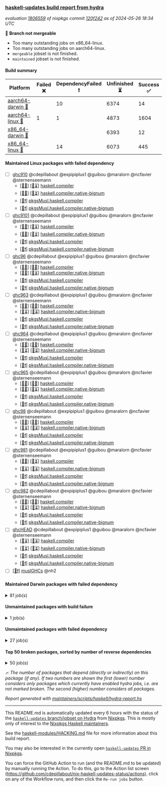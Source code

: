 ### [haskell-updates build report from hydra](https://hydra.nixos.org/jobset/nixpkgs/haskell-updates)
*evaluation [1806559](https://hydra.nixos.org/eval/1806559) of nixpkgs commit [120f242](https://github.com/NixOS/nixpkgs/commits/120f24202b4a0f0bf6986130ff15eef7c0609f50) as of 2024-05-26 18:34 UTC*

🔴 **Branch not mergeable**
  * Too many outstanding jobs on x86_64-linux.
  * Too many outstanding jobs on aarch64-linux.
  * `mergeable` jobset is not finished.
  * `maintained` jobset is not finished.

#### Build summary

 | Platform | Failed ❌ | DependencyFailed ❗ | Unfinished ⏳ | Success ✅ | 
 | --- | --- | --- | --- | --- | 
 | [aarch64-darwin 🍏](https://hydra.nixos.org/eval/1806559?filter=.aarch64-darwin) |  | 10 | 6374 | 14 | 
 | [aarch64-linux 📱](https://hydra.nixos.org/eval/1806559?filter=.aarch64-linux) | 1 | 1 | 4873 | 1604 | 
 | [x86_64-darwin 🍎](https://hydra.nixos.org/eval/1806559?filter=.x86_64-darwin) |  |  | 6393 | 12 | 
 | [x86_64-linux 🐧](https://hydra.nixos.org/eval/1806559?filter=.x86_64-linux) |  | 14 | 6073 | 445 | 
#### Maintained Linux packages with failed dependency
- [ ] [ghc910](https://hydra.nixos.org/eval/1806559?filter=ghc910) @cdepillabout @expipiplus1 @guibou @maralorn @ncfavier @sternenseemann
  - [[📱✅]](https://hydra.nixos.org/build/261304099) [[🐧⏳]](https://hydra.nixos.org/build/261283502) [haskell.compiler](https://hydra.nixos.org/eval/1806559?filter=haskell.compiler.ghc910)
  - [[📱✅]](https://hydra.nixos.org/build/261279295) [[🐧⏳]](https://hydra.nixos.org/build/261291424) [haskell.compiler.native-bignum](https://hydra.nixos.org/eval/1806559?filter=haskell.compiler.native-bignum.ghc910)
  -  [[🐧❗]](https://hydra.nixos.org/build/261294179) [pkgsMusl.haskell.compiler](https://hydra.nixos.org/eval/1806559?filter=pkgsMusl.haskell.compiler.ghc910)
  -  [[🐧❗]](https://hydra.nixos.org/build/261298036) [pkgsMusl.haskell.compiler.native-bignum](https://hydra.nixos.org/eval/1806559?filter=pkgsMusl.haskell.compiler.native-bignum.ghc910)
- [ ] [ghc9101](https://hydra.nixos.org/eval/1806559?filter=ghc9101) @cdepillabout @expipiplus1 @guibou @maralorn @ncfavier @sternenseemann
  - [[📱✅]](https://hydra.nixos.org/build/261284226) [[🐧⏳]](https://hydra.nixos.org/build/261292261) [haskell.compiler](https://hydra.nixos.org/eval/1806559?filter=haskell.compiler.ghc9101)
  - [[📱✅]](https://hydra.nixos.org/build/261278828) [[🐧⏳]](https://hydra.nixos.org/build/261280616) [haskell.compiler.native-bignum](https://hydra.nixos.org/eval/1806559?filter=haskell.compiler.native-bignum.ghc9101)
  -  [[🐧❗]](https://hydra.nixos.org/build/261292886) [pkgsMusl.haskell.compiler](https://hydra.nixos.org/eval/1806559?filter=pkgsMusl.haskell.compiler.ghc9101)
  -  [[🐧❗]](https://hydra.nixos.org/build/261286270) [pkgsMusl.haskell.compiler.native-bignum](https://hydra.nixos.org/eval/1806559?filter=pkgsMusl.haskell.compiler.native-bignum.ghc9101)
- [ ] [ghc96](https://hydra.nixos.org/eval/1806559?filter=ghc96) @cdepillabout @expipiplus1 @guibou @maralorn @ncfavier @sternenseemann
  - [[📱✅]](https://hydra.nixos.org/build/261294035) [[🐧✅]](https://hydra.nixos.org/build/261291645) [haskell.compiler](https://hydra.nixos.org/eval/1806559?filter=haskell.compiler.ghc96)
  - [[📱✅]](https://hydra.nixos.org/build/261287416) [[🐧⏳]](https://hydra.nixos.org/build/261295691) [haskell.compiler.native-bignum](https://hydra.nixos.org/eval/1806559?filter=haskell.compiler.native-bignum.ghc96)
  -  [[🐧❗]](https://hydra.nixos.org/build/261286089) [pkgsMusl.haskell.compiler](https://hydra.nixos.org/eval/1806559?filter=pkgsMusl.haskell.compiler.ghc96)
  -  [[🐧❗]](https://hydra.nixos.org/build/261285120) [pkgsMusl.haskell.compiler.native-bignum](https://hydra.nixos.org/eval/1806559?filter=pkgsMusl.haskell.compiler.native-bignum.ghc96)
- [ ] [ghc963](https://hydra.nixos.org/eval/1806559?filter=ghc963) @cdepillabout @expipiplus1 @guibou @maralorn @ncfavier @sternenseemann
  - [[📱✅]](https://hydra.nixos.org/build/261284238) [[🐧✅]](https://hydra.nixos.org/build/261288194) [haskell.compiler](https://hydra.nixos.org/eval/1806559?filter=haskell.compiler.ghc963)
  - [[📱⏳]](https://hydra.nixos.org/build/261290913) [[🐧⏳]](https://hydra.nixos.org/build/261296113) [haskell.compiler.native-bignum](https://hydra.nixos.org/eval/1806559?filter=haskell.compiler.native-bignum.ghc963)
  -  [[🐧❗]](https://hydra.nixos.org/build/261277791) [pkgsMusl.haskell.compiler](https://hydra.nixos.org/eval/1806559?filter=pkgsMusl.haskell.compiler.ghc963)
  -  [[🐧❗]](https://hydra.nixos.org/build/261298435) [pkgsMusl.haskell.compiler.native-bignum](https://hydra.nixos.org/eval/1806559?filter=pkgsMusl.haskell.compiler.native-bignum.ghc963)
- [ ] [ghc964](https://hydra.nixos.org/eval/1806559?filter=ghc964) @cdepillabout @expipiplus1 @guibou @maralorn @ncfavier @sternenseemann
  - [[📱✅]](https://hydra.nixos.org/build/261289056) [[🐧✅]](https://hydra.nixos.org/build/261302232) [haskell.compiler](https://hydra.nixos.org/eval/1806559?filter=haskell.compiler.ghc964)
  - [[📱⏳]](https://hydra.nixos.org/build/261298360) [[🐧⏳]](https://hydra.nixos.org/build/261294350) [haskell.compiler.native-bignum](https://hydra.nixos.org/eval/1806559?filter=haskell.compiler.native-bignum.ghc964)
  -  [[🐧❗]](https://hydra.nixos.org/build/261304626) [pkgsMusl.haskell.compiler](https://hydra.nixos.org/eval/1806559?filter=pkgsMusl.haskell.compiler.ghc964)
  -  [[🐧❗]](https://hydra.nixos.org/build/261296975) [pkgsMusl.haskell.compiler.native-bignum](https://hydra.nixos.org/eval/1806559?filter=pkgsMusl.haskell.compiler.native-bignum.ghc964)
- [ ] [ghc965](https://hydra.nixos.org/eval/1806559?filter=ghc965) @cdepillabout @expipiplus1 @guibou @maralorn @ncfavier @sternenseemann
  - [[📱✅]](https://hydra.nixos.org/build/261286258) [[🐧✅]](https://hydra.nixos.org/build/261289972) [haskell.compiler](https://hydra.nixos.org/eval/1806559?filter=haskell.compiler.ghc965)
  - [[📱✅]](https://hydra.nixos.org/build/261283932) [[🐧⏳]](https://hydra.nixos.org/build/261300786) [haskell.compiler.native-bignum](https://hydra.nixos.org/eval/1806559?filter=haskell.compiler.native-bignum.ghc965)
  -  [[🐧❗]](https://hydra.nixos.org/build/261291073) [pkgsMusl.haskell.compiler](https://hydra.nixos.org/eval/1806559?filter=pkgsMusl.haskell.compiler.ghc965)
  -  [[🐧❗]](https://hydra.nixos.org/build/261290646) [pkgsMusl.haskell.compiler.native-bignum](https://hydra.nixos.org/eval/1806559?filter=pkgsMusl.haskell.compiler.native-bignum.ghc965)
- [ ] [ghc98](https://hydra.nixos.org/eval/1806559?filter=ghc98) @cdepillabout @expipiplus1 @guibou @maralorn @ncfavier @sternenseemann
  - [[📱✅]](https://hydra.nixos.org/build/261293000) [[🐧✅]](https://hydra.nixos.org/build/261295448) [haskell.compiler](https://hydra.nixos.org/eval/1806559?filter=haskell.compiler.ghc98)
  - [[📱⏳]](https://hydra.nixos.org/build/261294231) [[🐧⏳]](https://hydra.nixos.org/build/261281043) [haskell.compiler.native-bignum](https://hydra.nixos.org/eval/1806559?filter=haskell.compiler.native-bignum.ghc98)
  -  [[🐧❗]](https://hydra.nixos.org/build/261302214) [pkgsMusl.haskell.compiler](https://hydra.nixos.org/eval/1806559?filter=pkgsMusl.haskell.compiler.ghc98)
  -  [[🐧❗]](https://hydra.nixos.org/build/261294859) [pkgsMusl.haskell.compiler.native-bignum](https://hydra.nixos.org/eval/1806559?filter=pkgsMusl.haskell.compiler.native-bignum.ghc98)
- [ ] [ghc981](https://hydra.nixos.org/eval/1806559?filter=ghc981) @cdepillabout @expipiplus1 @guibou @maralorn @ncfavier @sternenseemann
  - [[📱✅]](https://hydra.nixos.org/build/261304036) [[🐧⏳]](https://hydra.nixos.org/build/261288329) [haskell.compiler](https://hydra.nixos.org/eval/1806559?filter=haskell.compiler.ghc981)
  - [[📱⏳]](https://hydra.nixos.org/build/261297206) [[🐧⏳]](https://hydra.nixos.org/build/261295313) [haskell.compiler.native-bignum](https://hydra.nixos.org/eval/1806559?filter=haskell.compiler.native-bignum.ghc981)
  -  [[🐧❗]](https://hydra.nixos.org/build/261278940) [pkgsMusl.haskell.compiler](https://hydra.nixos.org/eval/1806559?filter=pkgsMusl.haskell.compiler.ghc981)
  -  [[🐧❗]](https://hydra.nixos.org/build/261297507) [pkgsMusl.haskell.compiler.native-bignum](https://hydra.nixos.org/eval/1806559?filter=pkgsMusl.haskell.compiler.native-bignum.ghc981)
- [ ] [ghc982](https://hydra.nixos.org/eval/1806559?filter=ghc982) @cdepillabout @expipiplus1 @guibou @maralorn @ncfavier @sternenseemann
  - [[📱✅]](https://hydra.nixos.org/build/261286260) [[🐧✅]](https://hydra.nixos.org/build/261303623) [haskell.compiler](https://hydra.nixos.org/eval/1806559?filter=haskell.compiler.ghc982)
  - [[📱⏳]](https://hydra.nixos.org/build/261304486) [[🐧⏳]](https://hydra.nixos.org/build/261304618) [haskell.compiler.native-bignum](https://hydra.nixos.org/eval/1806559?filter=haskell.compiler.native-bignum.ghc982)
  -  [[🐧❗]](https://hydra.nixos.org/build/261282026) [pkgsMusl.haskell.compiler](https://hydra.nixos.org/eval/1806559?filter=pkgsMusl.haskell.compiler.ghc982)
  -  [[🐧❗]](https://hydra.nixos.org/build/261301962) [pkgsMusl.haskell.compiler.native-bignum](https://hydra.nixos.org/eval/1806559?filter=pkgsMusl.haskell.compiler.native-bignum.ghc982)
- [ ] [ghcHEAD](https://hydra.nixos.org/eval/1806559?filter=ghcHEAD) @cdepillabout @expipiplus1 @guibou @maralorn @ncfavier @sternenseemann
  - [[📱⏳]](https://hydra.nixos.org/build/261290889) [[🐧⏳]](https://hydra.nixos.org/build/261278045) [haskell.compiler](https://hydra.nixos.org/eval/1806559?filter=haskell.compiler.ghcHEAD)
  - [[📱⏳]](https://hydra.nixos.org/build/261298930) [[🐧⏳]](https://hydra.nixos.org/build/261286657) [haskell.compiler.native-bignum](https://hydra.nixos.org/eval/1806559?filter=haskell.compiler.native-bignum.ghcHEAD)
  -  [[🐧❗]](https://hydra.nixos.org/build/261287828) [pkgsMusl.haskell.compiler](https://hydra.nixos.org/eval/1806559?filter=pkgsMusl.haskell.compiler.ghcHEAD)
  -  [[🐧❗]](https://hydra.nixos.org/build/261296544) [pkgsMusl.haskell.compiler.native-bignum](https://hydra.nixos.org/eval/1806559?filter=pkgsMusl.haskell.compiler.native-bignum.ghcHEAD)
- [ ] [[🐧❗]](https://hydra.nixos.org/build/261289626) [muslGHCs](https://hydra.nixos.org/eval/1806559?filter=muslGHCs) @nh2
#### Maintained Darwin packages with failed dependency
<details><summary>81 job(s) </summary>

- [ ] [funcmp](https://hydra.nixos.org/eval/1806559?filter=funcmp) @peti
  - [[🍏⏳]](https://hydra.nixos.org/build/261301036) [[🍎⏳]](https://hydra.nixos.org/build/261297856) [haskell.packages.ghc8107](https://hydra.nixos.org/eval/1806559?filter=haskell.packages.ghc8107.funcmp)
  - [[🍏⏳]](https://hydra.nixos.org/build/261284836) [[🍎⏳]](https://hydra.nixos.org/build/261294992) [haskell.packages.ghc902](https://hydra.nixos.org/eval/1806559?filter=haskell.packages.ghc902.funcmp)
  - [[🍏❗]](https://hydra.nixos.org/build/261294055) [[🍎⏳]](https://hydra.nixos.org/build/261289408) [haskell.packages.ghc9101](https://hydra.nixos.org/eval/1806559?filter=haskell.packages.ghc9101.funcmp)
  - [[🍏⏳]](https://hydra.nixos.org/build/261298176) [[🍎⏳]](https://hydra.nixos.org/build/261278370) [haskell.packages.ghc925](https://hydra.nixos.org/eval/1806559?filter=haskell.packages.ghc925.funcmp)
  - [[🍏⏳]](https://hydra.nixos.org/build/261280864) [[🍎⏳]](https://hydra.nixos.org/build/261281292) [haskell.packages.ghc926](https://hydra.nixos.org/eval/1806559?filter=haskell.packages.ghc926.funcmp)
  - [[🍏⏳]](https://hydra.nixos.org/build/261279787) [[🍎⏳]](https://hydra.nixos.org/build/261292017) [haskell.packages.ghc927](https://hydra.nixos.org/eval/1806559?filter=haskell.packages.ghc927.funcmp)
  - [[🍏⏳]](https://hydra.nixos.org/build/261304492) [[🍎⏳]](https://hydra.nixos.org/build/261283024) [haskell.packages.ghc928](https://hydra.nixos.org/eval/1806559?filter=haskell.packages.ghc928.funcmp)
  - [[🍏⏳]](https://hydra.nixos.org/build/261286463) [[🍎⏳]](https://hydra.nixos.org/build/261279682) [haskell.packages.ghc945](https://hydra.nixos.org/eval/1806559?filter=haskell.packages.ghc945.funcmp)
  - [[🍏⏳]](https://hydra.nixos.org/build/261287184) [[🍎⏳]](https://hydra.nixos.org/build/261296750) [haskell.packages.ghc946](https://hydra.nixos.org/eval/1806559?filter=haskell.packages.ghc946.funcmp)
  - [[🍏⏳]](https://hydra.nixos.org/build/261277753) [[🍎⏳]](https://hydra.nixos.org/build/261289136) [haskell.packages.ghc947](https://hydra.nixos.org/eval/1806559?filter=haskell.packages.ghc947.funcmp)
  - [[🍏⏳]](https://hydra.nixos.org/build/261289716) [[🍎⏳]](https://hydra.nixos.org/build/261280730) [haskell.packages.ghc948](https://hydra.nixos.org/eval/1806559?filter=haskell.packages.ghc948.funcmp)
  - [[🍏⏳]](https://hydra.nixos.org/build/261295869) [[🍎⏳]](https://hydra.nixos.org/build/261288369) [haskell.packages.ghc963](https://hydra.nixos.org/eval/1806559?filter=haskell.packages.ghc963.funcmp)
  - [[🍏⏳]](https://hydra.nixos.org/build/261281622) [[🍎⏳]](https://hydra.nixos.org/build/261279860) [haskell.packages.ghc964](https://hydra.nixos.org/eval/1806559?filter=haskell.packages.ghc964.funcmp)
  - [[🍏⏳]](https://hydra.nixos.org/build/261301359) [[🍎⏳]](https://hydra.nixos.org/build/261303865) [haskell.packages.ghc965](https://hydra.nixos.org/eval/1806559?filter=haskell.packages.ghc965.funcmp)
  - [[🍏⏳]](https://hydra.nixos.org/build/261299848) [[🍎⏳]](https://hydra.nixos.org/build/261296059) [haskell.packages.ghc981](https://hydra.nixos.org/eval/1806559?filter=haskell.packages.ghc981.funcmp)
  - [[🍏⏳]](https://hydra.nixos.org/build/261293979) [[🍎⏳]](https://hydra.nixos.org/build/261290418) [haskell.packages.ghc982](https://hydra.nixos.org/eval/1806559?filter=haskell.packages.ghc982.funcmp)
  - [[🍏⏳]](https://hydra.nixos.org/build/261285428) [[🍎⏳]](https://hydra.nixos.org/build/261282006) [haskellPackages](https://hydra.nixos.org/eval/1806559?filter=haskellPackages.funcmp)
- [ ] [ghc910](https://hydra.nixos.org/eval/1806559?filter=ghc910) @cdepillabout @expipiplus1 @guibou @maralorn @ncfavier @sternenseemann
  - [[🍏❗]](https://hydra.nixos.org/build/261293402) [[🍎⏳]](https://hydra.nixos.org/build/261278195) [haskell.compiler](https://hydra.nixos.org/eval/1806559?filter=haskell.compiler.ghc910)
  - [[🍏❗]](https://hydra.nixos.org/build/261299413) [[🍎⏳]](https://hydra.nixos.org/build/261303424) [haskell.compiler.native-bignum](https://hydra.nixos.org/eval/1806559?filter=haskell.compiler.native-bignum.ghc910)
- [ ] [ghc9101](https://hydra.nixos.org/eval/1806559?filter=ghc9101) @cdepillabout @expipiplus1 @guibou @maralorn @ncfavier @sternenseemann
  - [[🍏❗]](https://hydra.nixos.org/build/261282738) [[🍎⏳]](https://hydra.nixos.org/build/261303303) [haskell.compiler](https://hydra.nixos.org/eval/1806559?filter=haskell.compiler.ghc9101)
  - [[🍏❗]](https://hydra.nixos.org/build/261289414) [[🍎⏳]](https://hydra.nixos.org/build/261303758) [haskell.compiler.native-bignum](https://hydra.nixos.org/eval/1806559?filter=haskell.compiler.native-bignum.ghc9101)
- [ ] [ghcHEAD](https://hydra.nixos.org/eval/1806559?filter=ghcHEAD) @cdepillabout @expipiplus1 @guibou @maralorn @ncfavier @sternenseemann
  - [[🍏❗]](https://hydra.nixos.org/build/261283466) [[🍎⏳]](https://hydra.nixos.org/build/261297451) [haskell.compiler](https://hydra.nixos.org/eval/1806559?filter=haskell.compiler.ghcHEAD)
  - [[🍏❗]](https://hydra.nixos.org/build/261300298) [[🍎⏳]](https://hydra.nixos.org/build/261303251) [haskell.compiler.native-bignum](https://hydra.nixos.org/eval/1806559?filter=haskell.compiler.native-bignum.ghcHEAD)
- [ ] [hsdns](https://hydra.nixos.org/eval/1806559?filter=hsdns) @peti
  - [[🍏⏳]](https://hydra.nixos.org/build/261289207) [[🍎⏳]](https://hydra.nixos.org/build/261283968) [haskell.packages.ghc8107](https://hydra.nixos.org/eval/1806559?filter=haskell.packages.ghc8107.hsdns)
  - [[🍏⏳]](https://hydra.nixos.org/build/261281403) [[🍎⏳]](https://hydra.nixos.org/build/261287519) [haskell.packages.ghc902](https://hydra.nixos.org/eval/1806559?filter=haskell.packages.ghc902.hsdns)
  - [[🍏❗]](https://hydra.nixos.org/build/261290528) [[🍎⏳]](https://hydra.nixos.org/build/261284021) [haskell.packages.ghc9101](https://hydra.nixos.org/eval/1806559?filter=haskell.packages.ghc9101.hsdns)
  - [[🍏⏳]](https://hydra.nixos.org/build/261284908) [[🍎⏳]](https://hydra.nixos.org/build/261277799) [haskell.packages.ghc925](https://hydra.nixos.org/eval/1806559?filter=haskell.packages.ghc925.hsdns)
  - [[🍏⏳]](https://hydra.nixos.org/build/261288972) [[🍎⏳]](https://hydra.nixos.org/build/261300438) [haskell.packages.ghc926](https://hydra.nixos.org/eval/1806559?filter=haskell.packages.ghc926.hsdns)
  - [[🍏⏳]](https://hydra.nixos.org/build/261283675) [[🍎⏳]](https://hydra.nixos.org/build/261295188) [haskell.packages.ghc927](https://hydra.nixos.org/eval/1806559?filter=haskell.packages.ghc927.hsdns)
  - [[🍏⏳]](https://hydra.nixos.org/build/261295543) [[🍎⏳]](https://hydra.nixos.org/build/261292222) [haskell.packages.ghc928](https://hydra.nixos.org/eval/1806559?filter=haskell.packages.ghc928.hsdns)
  - [[🍏⏳]](https://hydra.nixos.org/build/261279058) [[🍎⏳]](https://hydra.nixos.org/build/261296099) [haskell.packages.ghc945](https://hydra.nixos.org/eval/1806559?filter=haskell.packages.ghc945.hsdns)
  - [[🍏⏳]](https://hydra.nixos.org/build/261289566) [[🍎⏳]](https://hydra.nixos.org/build/261288167) [haskell.packages.ghc946](https://hydra.nixos.org/eval/1806559?filter=haskell.packages.ghc946.hsdns)
  - [[🍏⏳]](https://hydra.nixos.org/build/261301811) [[🍎⏳]](https://hydra.nixos.org/build/261280982) [haskell.packages.ghc947](https://hydra.nixos.org/eval/1806559?filter=haskell.packages.ghc947.hsdns)
  - [[🍏⏳]](https://hydra.nixos.org/build/261281189) [[🍎⏳]](https://hydra.nixos.org/build/261300949) [haskell.packages.ghc948](https://hydra.nixos.org/eval/1806559?filter=haskell.packages.ghc948.hsdns)
  - [[🍏⏳]](https://hydra.nixos.org/build/261292064) [[🍎⏳]](https://hydra.nixos.org/build/261289847) [haskell.packages.ghc963](https://hydra.nixos.org/eval/1806559?filter=haskell.packages.ghc963.hsdns)
  - [[🍏⏳]](https://hydra.nixos.org/build/261300187) [[🍎⏳]](https://hydra.nixos.org/build/261291733) [haskell.packages.ghc964](https://hydra.nixos.org/eval/1806559?filter=haskell.packages.ghc964.hsdns)
  - [[🍏⏳]](https://hydra.nixos.org/build/261301745) [[🍎⏳]](https://hydra.nixos.org/build/261300878) [haskell.packages.ghc965](https://hydra.nixos.org/eval/1806559?filter=haskell.packages.ghc965.hsdns)
  - [[🍏⏳]](https://hydra.nixos.org/build/261290113) [[🍎⏳]](https://hydra.nixos.org/build/261287500) [haskell.packages.ghc981](https://hydra.nixos.org/eval/1806559?filter=haskell.packages.ghc981.hsdns)
  - [[🍏⏳]](https://hydra.nixos.org/build/261290835) [[🍎⏳]](https://hydra.nixos.org/build/261292616) [haskell.packages.ghc982](https://hydra.nixos.org/eval/1806559?filter=haskell.packages.ghc982.hsdns)
  - [[🍏⏳]](https://hydra.nixos.org/build/261297242) [[🍎⏳]](https://hydra.nixos.org/build/261290048) [haskellPackages](https://hydra.nixos.org/eval/1806559?filter=haskellPackages.hsdns)
- [ ] [jailbreak-cabal](https://hydra.nixos.org/eval/1806559?filter=jailbreak-cabal) @sternenseemann
  - [[🍏⏳]](https://hydra.nixos.org/build/261280460) [[🍎⏳]](https://hydra.nixos.org/build/261278273) [haskell.packages.ghc8107](https://hydra.nixos.org/eval/1806559?filter=haskell.packages.ghc8107.jailbreak-cabal)
  - [[🍏⏳]](https://hydra.nixos.org/build/261290143) [[🍎⏳]](https://hydra.nixos.org/build/261292580) [haskell.packages.ghc902](https://hydra.nixos.org/eval/1806559?filter=haskell.packages.ghc902.jailbreak-cabal)
  - [[🍏❗]](https://hydra.nixos.org/build/261297836) [[🍎⏳]](https://hydra.nixos.org/build/261291034) [haskell.packages.ghc9101](https://hydra.nixos.org/eval/1806559?filter=haskell.packages.ghc9101.jailbreak-cabal)
  - [[🍏⏳]](https://hydra.nixos.org/build/261278241) [[🍎⏳]](https://hydra.nixos.org/build/261292654) [haskell.packages.ghc925](https://hydra.nixos.org/eval/1806559?filter=haskell.packages.ghc925.jailbreak-cabal)
  - [[🍏⏳]](https://hydra.nixos.org/build/261291673) [[🍎⏳]](https://hydra.nixos.org/build/261279859) [haskell.packages.ghc926](https://hydra.nixos.org/eval/1806559?filter=haskell.packages.ghc926.jailbreak-cabal)
  - [[🍏⏳]](https://hydra.nixos.org/build/261291154) [[🍎⏳]](https://hydra.nixos.org/build/261300109) [haskell.packages.ghc927](https://hydra.nixos.org/eval/1806559?filter=haskell.packages.ghc927.jailbreak-cabal)
  - [[🍏⏳]](https://hydra.nixos.org/build/261296939) [[🍎⏳]](https://hydra.nixos.org/build/261293826) [haskell.packages.ghc928](https://hydra.nixos.org/eval/1806559?filter=haskell.packages.ghc928.jailbreak-cabal)
  - [[🍏⏳]](https://hydra.nixos.org/build/261279231) [[🍎⏳]](https://hydra.nixos.org/build/261282204) [haskell.packages.ghc945](https://hydra.nixos.org/eval/1806559?filter=haskell.packages.ghc945.jailbreak-cabal)
  - [[🍏⏳]](https://hydra.nixos.org/build/261279146) [[🍎⏳]](https://hydra.nixos.org/build/261286435) [haskell.packages.ghc946](https://hydra.nixos.org/eval/1806559?filter=haskell.packages.ghc946.jailbreak-cabal)
  - [[🍏⏳]](https://hydra.nixos.org/build/261290179) [[🍎⏳]](https://hydra.nixos.org/build/261304529) [haskell.packages.ghc947](https://hydra.nixos.org/eval/1806559?filter=haskell.packages.ghc947.jailbreak-cabal)
  - [[🍏⏳]](https://hydra.nixos.org/build/261299202) [[🍎⏳]](https://hydra.nixos.org/build/261292671) [haskell.packages.ghc948](https://hydra.nixos.org/eval/1806559?filter=haskell.packages.ghc948.jailbreak-cabal)
  - [[🍏⏳]](https://hydra.nixos.org/build/261286851) [[🍎⏳]](https://hydra.nixos.org/build/261298305) [haskell.packages.ghc963](https://hydra.nixos.org/eval/1806559?filter=haskell.packages.ghc963.jailbreak-cabal)
  - [[🍏⏳]](https://hydra.nixos.org/build/261298673) [[🍎⏳]](https://hydra.nixos.org/build/261287392) [haskell.packages.ghc964](https://hydra.nixos.org/eval/1806559?filter=haskell.packages.ghc964.jailbreak-cabal)
  - [[🍏⏳]](https://hydra.nixos.org/build/261294784) [[🍎⏳]](https://hydra.nixos.org/build/261289765) [haskell.packages.ghc965](https://hydra.nixos.org/eval/1806559?filter=haskell.packages.ghc965.jailbreak-cabal)
  - [[🍏⏳]](https://hydra.nixos.org/build/261291304) [[🍎⏳]](https://hydra.nixos.org/build/261298295) [haskell.packages.ghc981](https://hydra.nixos.org/eval/1806559?filter=haskell.packages.ghc981.jailbreak-cabal)
  - [[🍏⏳]](https://hydra.nixos.org/build/261288142) [[🍎⏳]](https://hydra.nixos.org/build/261304169) [haskell.packages.ghc982](https://hydra.nixos.org/eval/1806559?filter=haskell.packages.ghc982.jailbreak-cabal)
  - [[🍏⏳]](https://hydra.nixos.org/build/261294942) [[🍎⏳]](https://hydra.nixos.org/build/261280980) [haskellPackages](https://hydra.nixos.org/eval/1806559?filter=haskellPackages.jailbreak-cabal)
- [ ] [nix-paths](https://hydra.nixos.org/eval/1806559?filter=nix-paths) @peti
  - [[🍏⏳]](https://hydra.nixos.org/build/261278326) [[🍎⏳]](https://hydra.nixos.org/build/261299579) [haskell.packages.ghc8107](https://hydra.nixos.org/eval/1806559?filter=haskell.packages.ghc8107.nix-paths)
  - [[🍏⏳]](https://hydra.nixos.org/build/261280962) [[🍎⏳]](https://hydra.nixos.org/build/261292726) [haskell.packages.ghc902](https://hydra.nixos.org/eval/1806559?filter=haskell.packages.ghc902.nix-paths)
  - [[🍏❗]](https://hydra.nixos.org/build/261302932) [[🍎⏳]](https://hydra.nixos.org/build/261291474) [haskell.packages.ghc9101](https://hydra.nixos.org/eval/1806559?filter=haskell.packages.ghc9101.nix-paths)
  - [[🍏⏳]](https://hydra.nixos.org/build/261292139) [[🍎⏳]](https://hydra.nixos.org/build/261291395) [haskell.packages.ghc925](https://hydra.nixos.org/eval/1806559?filter=haskell.packages.ghc925.nix-paths)
  - [[🍏⏳]](https://hydra.nixos.org/build/261278935) [[🍎⏳]](https://hydra.nixos.org/build/261299645) [haskell.packages.ghc926](https://hydra.nixos.org/eval/1806559?filter=haskell.packages.ghc926.nix-paths)
  - [[🍏⏳]](https://hydra.nixos.org/build/261303923) [[🍎⏳]](https://hydra.nixos.org/build/261304606) [haskell.packages.ghc927](https://hydra.nixos.org/eval/1806559?filter=haskell.packages.ghc927.nix-paths)
  - [[🍏⏳]](https://hydra.nixos.org/build/261291498) [[🍎⏳]](https://hydra.nixos.org/build/261303822) [haskell.packages.ghc928](https://hydra.nixos.org/eval/1806559?filter=haskell.packages.ghc928.nix-paths)
  - [[🍏⏳]](https://hydra.nixos.org/build/261290887) [[🍎⏳]](https://hydra.nixos.org/build/261282265) [haskell.packages.ghc945](https://hydra.nixos.org/eval/1806559?filter=haskell.packages.ghc945.nix-paths)
  - [[🍏⏳]](https://hydra.nixos.org/build/261298599) [[🍎⏳]](https://hydra.nixos.org/build/261284265) [haskell.packages.ghc946](https://hydra.nixos.org/eval/1806559?filter=haskell.packages.ghc946.nix-paths)
  - [[🍏⏳]](https://hydra.nixos.org/build/261299468) [[🍎⏳]](https://hydra.nixos.org/build/261299215) [haskell.packages.ghc947](https://hydra.nixos.org/eval/1806559?filter=haskell.packages.ghc947.nix-paths)
  - [[🍏⏳]](https://hydra.nixos.org/build/261287849) [[🍎⏳]](https://hydra.nixos.org/build/261278798) [haskell.packages.ghc948](https://hydra.nixos.org/eval/1806559?filter=haskell.packages.ghc948.nix-paths)
  - [[🍏⏳]](https://hydra.nixos.org/build/261293606) [[🍎⏳]](https://hydra.nixos.org/build/261278440) [haskell.packages.ghc963](https://hydra.nixos.org/eval/1806559?filter=haskell.packages.ghc963.nix-paths)
  - [[🍏⏳]](https://hydra.nixos.org/build/261294164) [[🍎⏳]](https://hydra.nixos.org/build/261294261) [haskell.packages.ghc964](https://hydra.nixos.org/eval/1806559?filter=haskell.packages.ghc964.nix-paths)
  - [[🍏⏳]](https://hydra.nixos.org/build/261291331) [[🍎⏳]](https://hydra.nixos.org/build/261288526) [haskell.packages.ghc965](https://hydra.nixos.org/eval/1806559?filter=haskell.packages.ghc965.nix-paths)
  - [[🍏⏳]](https://hydra.nixos.org/build/261291718) [[🍎⏳]](https://hydra.nixos.org/build/261299171) [haskell.packages.ghc981](https://hydra.nixos.org/eval/1806559?filter=haskell.packages.ghc981.nix-paths)
  - [[🍏⏳]](https://hydra.nixos.org/build/261279112) [[🍎⏳]](https://hydra.nixos.org/build/261291821) [haskell.packages.ghc982](https://hydra.nixos.org/eval/1806559?filter=haskell.packages.ghc982.nix-paths)
  - [[🍏⏳]](https://hydra.nixos.org/build/261284252) [[🍎⏳]](https://hydra.nixos.org/build/261303486) [haskellPackages](https://hydra.nixos.org/eval/1806559?filter=haskellPackages.nix-paths)
</details>

#### Unmaintained packages with build failure
<details><summary>1 job(s) </summary>

- [ ] [[🍏⏳]](https://hydra.nixos.org/build/261288643) [[📱❌]](https://hydra.nixos.org/build/261278000) [[🍎⏳]](https://hydra.nixos.org/build/261291630) [[🐧⏳]](https://hydra.nixos.org/build/261298900) [haskellPackages.css-syntax](https://hydra.nixos.org/eval/1806559?filter=haskellPackages.css-syntax)  ⤴️ 1 | 8
</details>

#### Unmaintained packages with failed dependency
<details><summary>27 job(s) </summary>

- [ ] [random](https://hydra.nixos.org/eval/1806559?filter=random)  ⤴️ 2228 | 7326
  - [[🍏⏳]](https://hydra.nixos.org/build/261291444) [[📱✅]](https://hydra.nixos.org/build/261277999) [[🍎⏳]](https://hydra.nixos.org/build/261293626) [[🐧✅]](https://hydra.nixos.org/build/261295135) [haskellPackages](https://hydra.nixos.org/eval/1806559?filter=haskellPackages.random)
  -    [[🐧❗]](https://hydra.nixos.org/build/261278839) [pkgsMusl.haskellPackages](https://hydra.nixos.org/eval/1806559?filter=pkgsMusl.haskellPackages.random)
  -    [[🐧⏳]](https://hydra.nixos.org/build/261280692) [pkgsStatic.haskell.packages.native-bignum.ghc948](https://hydra.nixos.org/eval/1806559?filter=pkgsStatic.haskell.packages.native-bignum.ghc948.random)
  -    [[🐧⏳]](https://hydra.nixos.org/build/261280531) [pkgsStatic.haskell.packages.native-bignum.ghc982](https://hydra.nixos.org/eval/1806559?filter=pkgsStatic.haskell.packages.native-bignum.ghc982.random)
  -    [[🐧⏳]](https://hydra.nixos.org/build/261298934) [pkgsStatic.haskellPackages](https://hydra.nixos.org/eval/1806559?filter=pkgsStatic.haskellPackages.random)
- [ ] [lens](https://hydra.nixos.org/eval/1806559?filter=lens)  ⤴️ 712 | 2485
  - [[🍏⏳]](https://hydra.nixos.org/build/261304274) [[📱✅]](https://hydra.nixos.org/build/261288373) [[🍎⏳]](https://hydra.nixos.org/build/261282887) [[🐧⏳]](https://hydra.nixos.org/build/261283674) [haskellPackages](https://hydra.nixos.org/eval/1806559?filter=haskellPackages.lens)
  -    [[🐧❗]](https://hydra.nixos.org/build/261282727) [pkgsMusl.haskellPackages](https://hydra.nixos.org/eval/1806559?filter=pkgsMusl.haskellPackages.lens)
  -    [[🐧⏳]](https://hydra.nixos.org/build/261301781) [pkgsStatic.haskell.packages.native-bignum.ghc948](https://hydra.nixos.org/eval/1806559?filter=pkgsStatic.haskell.packages.native-bignum.ghc948.lens)
  -    [[🐧⏳]](https://hydra.nixos.org/build/261294808) [pkgsStatic.haskellPackages](https://hydra.nixos.org/eval/1806559?filter=pkgsStatic.haskellPackages.lens)
- [ ] [microlens](https://hydra.nixos.org/eval/1806559?filter=microlens)  ⤴️ 145 | 588
  - [[🍏⏳]](https://hydra.nixos.org/build/261294092) [[📱✅]](https://hydra.nixos.org/build/261286972) [[🍎⏳]](https://hydra.nixos.org/build/261299559) [[🐧✅]](https://hydra.nixos.org/build/261278461) [haskellPackages](https://hydra.nixos.org/eval/1806559?filter=haskellPackages.microlens)
  - [[🍏⏳]](https://hydra.nixos.org/build/261282544)  [[🍎⏳]](https://hydra.nixos.org/build/261303287) [[🐧⏳]](https://hydra.nixos.org/build/261298094) [pkgsCross.ghcjs.haskell.packages.ghc98](https://hydra.nixos.org/eval/1806559?filter=pkgsCross.ghcjs.haskell.packages.ghc98.microlens)
  - [[🍏❗]](https://hydra.nixos.org/build/261302322)  [[🍎⏳]](https://hydra.nixos.org/build/261289142) [[🐧⏳]](https://hydra.nixos.org/build/261284004) [pkgsCross.ghcjs.haskell.packages.ghcHEAD](https://hydra.nixos.org/eval/1806559?filter=pkgsCross.ghcjs.haskell.packages.ghcHEAD.microlens)
  - [[🍏⏳]](https://hydra.nixos.org/build/261301914)  [[🍎⏳]](https://hydra.nixos.org/build/261283405) [[🐧⏳]](https://hydra.nixos.org/build/261294799) [pkgsCross.ghcjs.haskellPackages](https://hydra.nixos.org/eval/1806559?filter=pkgsCross.ghcjs.haskellPackages.microlens)
- [ ] [[🍏⏳]](https://hydra.nixos.org/build/261286898) [[📱❗]](https://hydra.nixos.org/build/261298726) [[🍎⏳]](https://hydra.nixos.org/build/261285604) [[🐧⏳]](https://hydra.nixos.org/build/261293227) [haskellPackages.stylist-traits](https://hydra.nixos.org/eval/1806559?filter=haskellPackages.stylist-traits)  ⤴️ 0 | 6
- [ ] [hello](https://hydra.nixos.org/eval/1806559?filter=hello) 
  - [[🍏⏳]](https://hydra.nixos.org/build/261291050) [[📱✅]](https://hydra.nixos.org/build/261298722) [[🍎⏳]](https://hydra.nixos.org/build/261279433) [[🐧⏳]](https://hydra.nixos.org/build/261294641) [haskellPackages](https://hydra.nixos.org/eval/1806559?filter=haskellPackages.hello)
  - [[🍏⏳]](https://hydra.nixos.org/build/261278137)  [[🍎⏳]](https://hydra.nixos.org/build/261297152) [[🐧⏳]](https://hydra.nixos.org/build/261282921) [pkgsCross.ghcjs.haskell.packages.ghc98](https://hydra.nixos.org/eval/1806559?filter=pkgsCross.ghcjs.haskell.packages.ghc98.hello)
  - [[🍏❗]](https://hydra.nixos.org/build/261294544)  [[🍎⏳]](https://hydra.nixos.org/build/261299804) [[🐧⏳]](https://hydra.nixos.org/build/261283670) [pkgsCross.ghcjs.haskell.packages.ghcHEAD](https://hydra.nixos.org/eval/1806559?filter=pkgsCross.ghcjs.haskell.packages.ghcHEAD.hello)
  - [[🍏⏳]](https://hydra.nixos.org/build/261281930)  [[🍎⏳]](https://hydra.nixos.org/build/261301576) [[🐧⏳]](https://hydra.nixos.org/build/261295353) [pkgsCross.ghcjs.haskellPackages](https://hydra.nixos.org/eval/1806559?filter=pkgsCross.ghcjs.haskellPackages.hello)
  -    [[🐧❗]](https://hydra.nixos.org/build/261302964) [pkgsMusl.haskellPackages](https://hydra.nixos.org/eval/1806559?filter=pkgsMusl.haskellPackages.hello)
  -    [[🐧⏳]](https://hydra.nixos.org/build/261298808) [pkgsStatic.haskell.packages.native-bignum.ghc948](https://hydra.nixos.org/eval/1806559?filter=pkgsStatic.haskell.packages.native-bignum.ghc948.hello)
  -    [[🐧⏳]](https://hydra.nixos.org/build/261278874) [pkgsStatic.haskell.packages.native-bignum.ghc982](https://hydra.nixos.org/eval/1806559?filter=pkgsStatic.haskell.packages.native-bignum.ghc982.hello)
  -    [[🐧⏳]](https://hydra.nixos.org/build/261297925) [pkgsStatic.haskellPackages](https://hydra.nixos.org/eval/1806559?filter=pkgsStatic.haskellPackages.hello)
- [ ] [[🍏❗]](https://hydra.nixos.org/build/261278504) [[📱⏳]](https://hydra.nixos.org/build/261300982) [[🍎⏳]](https://hydra.nixos.org/build/261280088) [[🐧⏳]](https://hydra.nixos.org/build/261288582) [haskellPackages.hgdal](https://hydra.nixos.org/eval/1806559?filter=haskellPackages.hgdal) 
</details>

#### Top 50 broken packages, sorted by number of reverse dependencies
<details><summary>50 job(s) </summary>

[gogol-core](https://packdeps.haskellers.com/reverse/gogol-core) ⤴️ 184  
[haskell98](https://packdeps.haskellers.com/reverse/haskell98) ⤴️ 152  
[failure](https://packdeps.haskellers.com/reverse/failure) ⤴️ 72  
[connection](https://packdeps.haskellers.com/reverse/connection) ⤴️ 56  
[enumerator](https://packdeps.haskellers.com/reverse/enumerator) ⤴️ 56  
[util](https://packdeps.haskellers.com/reverse/util) ⤴️ 49  
[derive](https://packdeps.haskellers.com/reverse/derive) ⤴️ 48  
[system-fileio](https://packdeps.haskellers.com/reverse/system-fileio) ⤴️ 45  
[web-routes](https://packdeps.haskellers.com/reverse/web-routes) ⤴️ 43  
[accelerate](https://packdeps.haskellers.com/reverse/accelerate) ⤴️ 42  
[syb-with-class](https://packdeps.haskellers.com/reverse/syb-with-class) ⤴️ 42  
[MonadCatchIO-transformers](https://packdeps.haskellers.com/reverse/MonadCatchIO-transformers) ⤴️ 41  
[TypeCompose](https://packdeps.haskellers.com/reverse/TypeCompose) ⤴️ 41  
[singletons-base](https://packdeps.haskellers.com/reverse/singletons-base) ⤴️ 41  
[PrimitiveArray](https://packdeps.haskellers.com/reverse/PrimitiveArray) ⤴️ 35  
[crypto-random](https://packdeps.haskellers.com/reverse/crypto-random) ⤴️ 35  
[rank1dynamic](https://packdeps.haskellers.com/reverse/rank1dynamic) ⤴️ 33  
[dual](https://packdeps.haskellers.com/reverse/dual) ⤴️ 32  
[hsp](https://packdeps.haskellers.com/reverse/hsp) ⤴️ 32  
[distributed-static](https://packdeps.haskellers.com/reverse/distributed-static) ⤴️ 31  
[language-ecmascript](https://packdeps.haskellers.com/reverse/language-ecmascript) ⤴️ 31  
[distributed-process](https://packdeps.haskellers.com/reverse/distributed-process) ⤴️ 30  
[iteratee](https://packdeps.haskellers.com/reverse/iteratee) ⤴️ 29  
[polysemy-time](https://packdeps.haskellers.com/reverse/polysemy-time) ⤴️ 29  
[composite-base](https://packdeps.haskellers.com/reverse/composite-base) ⤴️ 28  
[polysemy-resume](https://packdeps.haskellers.com/reverse/polysemy-resume) ⤴️ 28  
[polysemy-conc](https://packdeps.haskellers.com/reverse/polysemy-conc) ⤴️ 27  
[regexpr](https://packdeps.haskellers.com/reverse/regexpr) ⤴️ 26  
[crypto-numbers](https://packdeps.haskellers.com/reverse/crypto-numbers) ⤴️ 25  
[either-unwrap](https://packdeps.haskellers.com/reverse/either-unwrap) ⤴️ 25  
[polysemy-log](https://packdeps.haskellers.com/reverse/polysemy-log) ⤴️ 25  
[HList](https://packdeps.haskellers.com/reverse/HList) ⤴️ 24  
[web-routes-th](https://packdeps.haskellers.com/reverse/web-routes-th) ⤴️ 24  
[Crypto](https://packdeps.haskellers.com/reverse/Crypto) ⤴️ 22  
[crypto-pubkey](https://packdeps.haskellers.com/reverse/crypto-pubkey) ⤴️ 22  
[haskelldb](https://packdeps.haskellers.com/reverse/haskelldb) ⤴️ 22  
[wxdirect](https://packdeps.haskellers.com/reverse/wxdirect) ⤴️ 22  
[BiobaseTypes](https://packdeps.haskellers.com/reverse/BiobaseTypes) ⤴️ 21  
[alg](https://packdeps.haskellers.com/reverse/alg) ⤴️ 21  
[mmsyn2](https://packdeps.haskellers.com/reverse/mmsyn2) ⤴️ 21  
[userid](https://packdeps.haskellers.com/reverse/userid) ⤴️ 21  
[wxc](https://packdeps.haskellers.com/reverse/wxc) ⤴️ 21  
[biocore](https://packdeps.haskellers.com/reverse/biocore) ⤴️ 20  
[reform](https://packdeps.haskellers.com/reverse/reform) ⤴️ 20  
[wxcore](https://packdeps.haskellers.com/reverse/wxcore) ⤴️ 20  
[attoparsec-enumerator](https://packdeps.haskellers.com/reverse/attoparsec-enumerator) ⤴️ 19  
[bytestring-show](https://packdeps.haskellers.com/reverse/bytestring-show) ⤴️ 19  
[cprng-aes](https://packdeps.haskellers.com/reverse/cprng-aes) ⤴️ 19  
[fay](https://packdeps.haskellers.com/reverse/fay) ⤴️ 19  
[harp](https://packdeps.haskellers.com/reverse/harp) ⤴️ 19  
</details>


*⤴️: The number of packages that depend (directly or indirectly) on this package (if any). If two numbers are shown the first (lower) number considers only packages which currently have enabled hydra jobs, i.e. are not marked broken. The second (higher) number considers all packages.*

*Report generated with [maintainers/scripts/haskell/hydra-report.hs](https://github.com/NixOS/nixpkgs/blob/haskell-updates/maintainers/scripts/haskell/hydra-report.hs)*


----------------------------------------------------------------------

This README.md is automatically updated every 6 hours with the status of the
[`haskell-updates` branch/jobset on Hydra](https://hydra.nixos.org/jobset/nixpkgs/haskell-updates)
from [Nixpkgs](https://github.com/NixOS/nixpkgs).  This is mostly only of
interest to the [Nixpkgs Haskell maintainers](https://github.com/orgs/NixOS/teams/haskell).

See the
[haskell-modules/HACKING.md](https://github.com/NixOS/nixpkgs/blob/haskell-updates/pkgs/development/haskell-modules/HACKING.md)
file for more information about this build report.

You may also be interested in the currently open
[`haskell-updates` PR in Nixpkgs](https://github.com/nixos/nixpkgs/pulls?q=is%3Apr+is%3Aopen+head%3Ahaskell-updates).

You can force the GitHub Action to run (and the README.md to be updated) by
manually running the Action.  To do this, go to the Action list screen
(https://github.com/cdepillabout/nix-haskell-updates-status/actions),
click on any of the Workflow runs, and then click the `Re-run jobs` button.
